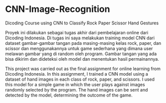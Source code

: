# CNN-Image-Recognition
Dicoding Course using CNN to Classify Rock Paper Scissor Hand Gestures

Proyek ini dilakukan sebagai tugas akhir dari pembelajaran online dari Dicoding Indonesia. Di tugas ini saya melakukan training model CNN dari dataset gambar-gambar tangan pada masing-masing kelas rock, paper, dan scissor dan menggunakannya untuk game sederhana yang dimana user melawan gambar yang di random oleh program. Gambar tangan yang ada bisa dikirim dan dideteksi oleh model dan menentukan hasil permainannya.

This project was carried out as the final assignment for online learning from Dicoding Indonesia. In this assignment, I trained a CNN model using a dataset of hand images in each class of rock, paper, and scissors. I used this model for a simple game in which the user plays against images randomly selected by the program. The hand images can be sent and detected by the model, determining the outcome of the game.
